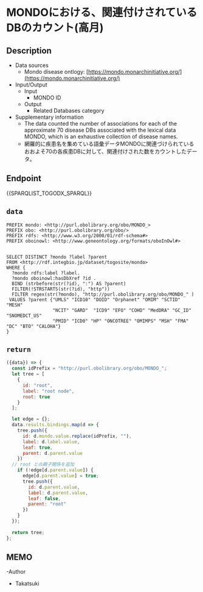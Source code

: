 # MONDOにおける、関連付けされているDBのカウント(高月)

## Description

- Data sources
     - Mondo disease ontlogy: [https://mondo.monarchinitiative.org/](https://mondo.monarchinitiative.org/)
- Input/Output
     -  Input
        - MONDO ID
    - Output
        - Related Databases category
- Supplementary information
     - The data counted the number of associations for each of the approximate 70 disease DBs associated with the lexical data MONDO, which is an exhaustive collection of disease names.
     - 網羅的に疾患名を集めている語彙データMONDOに関連づけられているおおよそ70の各疾患DBに対して、関連付けされた数をカウントしたデータ。
  
## Endpoint

{{SPARQLIST_TOGODX_SPARQL}}

## `data`

```sparql
PREFIX mondo: <http://purl.obolibrary.org/obo/MONDO_>
PREFIX obo: <http://purl.obolibrary.org/obo/>
PREFIX rdfs: <http://www.w3.org/2000/01/rdf-schema#>
PREFIX oboinowl: <http://www.geneontology.org/formats/oboInOwl#>


SELECT DISTINCT ?mondo ?label ?parent
FROM <http://rdf.integbio.jp/dataset/togosite/mondo>
WHERE {
  ?mondo rdfs:label ?label.
  ?mondo oboinowl:hasDbXref ?id .
  BIND (strbefore(str(?id), ":") AS ?parent)  
  FILTER(!STRSTARTS(str(?id), "http"))
  FILTER regex(str(?mondo), "http://purl.obolibrary.org/obo/MONDO_" )
 VALUES ?parent {"UMLS" "ICD10" "DOID" "Orphanet" "OMIM" "SCTID" "MESH"
                 "NCIT" "GARD"  "ICD9" "EFO" "COHD" "MedDRA" "GC_ID" "SNOMEDCT_US"
                 "PMID" "ICD0" "HP" "ONCOTREE" "OMIMPS" "MSH" "FMA" "DC" "BTO" "CALOHA"}
}

```
## `return`

```javascript
({data}) => {
  const idPrefix = "http://purl.obolibrary.org/obo/MONDO_";
  let tree = [
    {
      id: "root",
      label: "root node",
      root: true
    }
  ];

  let edge = {};
  data.results.bindings.map(d => {
    tree.push({
      id: d.mondo.value.replace(idPrefix, ""),
      label: d.label.value,
      leaf: true,
      parent: d.parent.value
    })
  // root との親子関係を追加
    if (!edge[d.parent.value]) {
      edge[d.parent.value] = true;
      tree.push({   
        id: d.parent.value,
        label: d.parent.value,
        leaf: false,
        parent: "root"
      })
    }
  });
  
  return tree;
};
```


## MEMO
-Author
 - Takatsuki